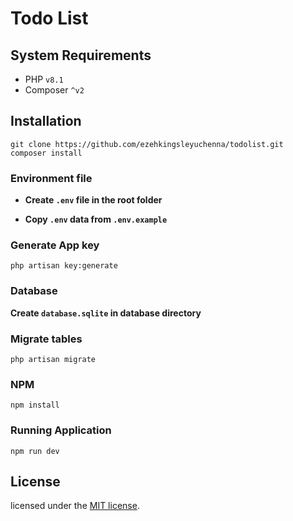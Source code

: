 # Todo List

## System Requirements
- PHP `v8.1`
- Composer `^v2`

## Installation

```
git clone https://github.com/ezehkingsleyuchenna/todolist.git
composer install
```

### Environment file

- **Create `.env` file in the root folder**

- **Copy `.env` data from `.env.example`**

### Generate App key

```
php artisan key:generate
```

### Database
**Create `database.sqlite` in database directory**

### Migrate tables
```
php artisan migrate
```

### NPM
```
npm install
```

### Running Application

```
npm run dev
```

## License

licensed under the [MIT license](https://opensource.org/licenses/MIT).
